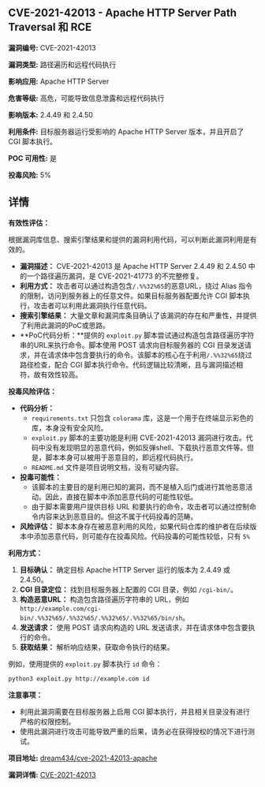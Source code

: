 ## CVE-2021-42013 - Apache HTTP Server Path Traversal 和 RCE

**漏洞编号:** CVE-2021-42013

**漏洞类型:** 路径遍历和远程代码执行

**影响应用:** Apache HTTP Server

**危害等级:** 高危，可能导致信息泄露和远程代码执行

**影响版本:** 2.4.49 和 2.4.50

**利用条件:** 目标服务器运行受影响的 Apache HTTP Server 版本，并且开启了 CGI 脚本执行。

**POC 可用性:** 是

**投毒风险:** 5%

## 详情

**有效性评估：**

根据漏洞库信息、搜索引擎结果和提供的漏洞利用代码，可以判断此漏洞利用是有效的。
*   **漏洞描述：** CVE-2021-42013 是 Apache HTTP Server 2.4.49 和 2.4.50 中的一个路径遍历漏洞，是 CVE-2021-41773 的不完整修复。
*   **利用方式：** 攻击者可以通过构造包含`/.%%32%65`的恶意URL，绕过 Alias 指令的限制，访问到服务器上的任意文件。如果目标服务器配置允许 CGI 脚本执行，攻击者可以利用此漏洞执行任意代码。
*   **搜索引擎结果：** 大量文章和漏洞库条目确认了该漏洞的存在和严重性，并提供了利用此漏洞的PoC或思路。
*   **PoC代码分析：**提供的 `exploit.py` 脚本尝试通过构造包含路径遍历字符串的URL来执行命令。脚本使用 POST 请求向目标服务器的 CGI 目录发送请求，并在请求体中包含要执行的命令。该脚本的核心在于利用`/.%%32%65`绕过路径检查，配合 CGI 脚本执行命令。代码逻辑比较清晰，且与漏洞描述相符，故有效性较高。

**投毒风险评估：**

*   **代码分析：**
    *   `requirements.txt` 只包含 `colorama` 库，这是一个用于在终端显示彩色的库，本身没有安全风险。
    *   `exploit.py` 脚本的主要功能是利用 CVE-2021-42013 漏洞进行攻击。代码中没有发现明显的恶意代码，例如反弹shell、下载执行恶意文件等。但是，脚本本身可以被用于恶意目的，即远程代码执行。
    *   `README.md` 文件是项目说明文档，没有可疑内容。
*   **投毒可能性：**
    *   该脚本的主要目的是利用已知的漏洞，而不是植入后门或进行其他恶意活动。因此，直接在脚本中添加恶意代码的可能性较低。
    *   由于脚本需要用户提供目标 URL 和要执行的命令，攻击者可以通过控制命令内容来达到恶意目的。但这不属于代码投毒的范畴。
*   **风险评估：**
脚本本身存在被恶意利用的风险，如果代码仓库的维护者在后续版本中添加恶意代码，则可能存在投毒风险。代码投毒的可能性较低，只有 `5%`

**利用方式：**

1.  **目标确认：** 确定目标 Apache HTTP Server 运行的版本为 2.4.49 或 2.4.50。
2.  **CGI 目录定位：** 找到目标服务器上配置的 CGI 目录，例如 `/cgi-bin/`。
3.  **构造恶意URL：** 构造包含路径遍历字符串的 URL，例如 `http://example.com/cgi-bin/.%%32%65/.%%32%65/.%%32%65/.%%32%65/bin/sh`。
4.  **发送请求：** 使用 POST 请求向构造的 URL 发送请求，并在请求体中包含要执行的命令。
5.  **获取结果：** 解析响应结果，获取命令执行的结果。

例如，使用提供的 `exploit.py` 脚本执行 `id` 命令：

```bash
python3 exploit.py http://example.com id
```

**注意事项：**

*   利用此漏洞需要在目标服务器上启用 CGI 脚本执行，并且相关目录没有进行严格的权限控制。
*   使用此漏洞进行攻击可能导致严重的后果，请务必在获得授权的情况下进行测试。

**项目地址:** [dream434/cve-2021-42013-apache](https://github.com/dream434/cve-2021-42013-apache)

**漏洞详情:** [CVE-2021-42013](https://nvd.nist.gov/vuln/detail/CVE-2021-42013)